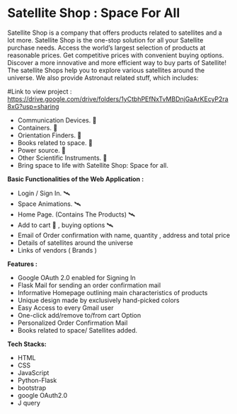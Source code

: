 
# Satellite Shop : Space For All

Satellite Shop is a company that offers products related to satellites and a lot more.
Satellite Shop is the one-stop solution for all your Satellite purchase needs. Access the world’s largest selection of products at reasonable prices. Get competitive prices with convenient buying options. Discover a more innovative and more efficient way to buy parts of Satellite!
The satellite Shops help you to explore various satellites around the universe. We also provide Astronaut related stuff, which includes:

#Link to view project : https://drive.google.com/drive/folders/1yCtbhPEfNxTvMBDnjGaArKEcyP2ra8xG?usp=sharing

* Communication Devices. 🔭
* Containers. 🔭
* Orientation Finders. 🔭
* Books related to space. 🔭
* Power source. 🔭
* Other Scientific Instruments. 🔭
* Bring space to life with Satellite Shop: Space for all.

__Basic Functionalities of the Web Application :__

* Login / Sign In. 🛰️
* Space Animations. 🛰️
* Home Page. (Contains The Products) 🛰️
* Add to cart 🛒 , buying options 🛰️
* Email of Order confirmation with name, quantity , address and total price 
* Details of satellites around the universe
* Links of vendors ( Brands )


__Features :__

* Google OAuth 2.0 enabled for Signing In
* Flask Mail for sending an order confirmation mail
* Informative Homepage outlining main characteristics of products
* Unique design made by exclusively hand-picked colors
* Easy Access to every Gmail user
* One-click add/remove to/from cart Option
* Personalized Order Confirmation Mail
* Books related to space/ Satellites added.


__Tech Stacks:__

* HTML
* CSS
* JavaScript
* Python-Flask
* bootstrap
* google OAuth2.0
* J query

